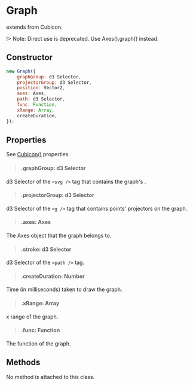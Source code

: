 # Graph

extends from Cubicon.

!> Note: Direct use is deprecated. Use Axes().graph() instead.

## Constructor

```js
new Graph({
    graphGroup: d3 Selector,
    projectorGroup: d3 Selector,
    position: Vector2,
    axes: Axes,
    path: d3 Selector,
    func: Function,
    xRange: Array,
    createDuration,
});
```

## Properties

See [Cubicon()](./reference/cubicon/cubicon.md) properties.

> #### .graphGroup: d3 Selector

d3 Selector of the `<svg />` tag that contains the graph's <path />.

> #### .projectorGroup: d3 Selector

d3 Selector of the `<g />` tag that contains points' projectors on the graph.

> #### .axes: Axes

The Axes object that the graph belongs to.

> #### .stroke: d3 Selector

d3 Selector of the `<path />` tag.

> #### .createDuration: Number

Time (in milliseconds) taken to draw the graph.

> #### .xRange: Array

x range of the graph.

> #### .func: Function

The function of the graph.

## Methods

No method is attached to this class.
